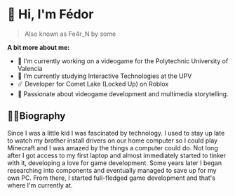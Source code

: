 # 👻 Hi, I'm Fédor
>Also known as Fe4r_N by some

**A bit more about me:**

- 🔭 I'm currently working on a videogame for the Polytechnic University of Valencia
- 🌱 I’m currently studying Interactive Technologies at the UPV
- ☄️ Developer for Comet Lake (Locked Up) on Roblox
- 💖 Passionate about videogame development and multimedia storytelling.

## 🧑‍💻Biography
Since I was a little kid I was fascinated by technology. I used to stay up late to watch my brother install drivers on our home computer so I could play Minecraft and I was amazed by the things a computer could do. Not long after I got access to my first laptop and almost immediately started to tinker with it, developing a love for game development. Some years later I began researching into components and eventually managed to save up for my own PC. From there, I started full-fledged game development and that's where I'm currently at.
